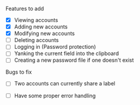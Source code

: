 Features to add
- [x] Viewing accounts
- [x] Adding new accounts
- [x] Modifying new accounts
- [ ] Deleting accounts
- [ ] Logging in (Password protection)
- [ ] Yanking the current field into the clipboard
- [ ] Creating a new password file if one doesn't exist

Bugs to fix
- [ ] Two accounts can currently share a label
- [ ] Have some proper error handling

